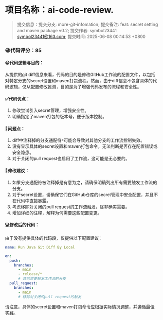 # 项目名称：ai-code-review.

> 提交信息：提交分支: more-git-infomation; 提交备注: feat: secret setting and maven package v0.2; 提交作者: symbol23441 <symbol23441@163.com>; 提交时间: 2025-06-08 00:14:53 +0800

### 😀代码评分：85

#### 😀代码逻辑与目的：

从提供的git diff信息来看，代码的目的是修改GitHub工作流的配置文件，以包括对特定分支的secret设置和maven打包流程。然而，由于diff信息不包含具体的代码逻辑，仅从配置修改推测，目的是为了增强代码发布的流程和安全性。

#### ✅代码优点：

1. 修改尝试引入secret管理，增强安全性。
2. 明确指定了maven打包的版本号，便于版本控制。

#### 🤔问题点：

1. diff中注释掉的分支通配符`*`可能会导致对其他分支的工作流控制失效。
2. 没有显示具体的secret设置和maven打包命令，无法判断是否存在配置错误或安全隐患。
3. 对于关闭的pull request也启用了工作流，这可能是无必要的。

#### 🎯修改建议：

1. 如果分支通配符被注释掉是有意为之，请确保明确列出所有需要触发工作流的分支。
2. 对于secret设置，请确保它们在GitHub仓库的secret管理中安全配置，并且不在代码中直接暴露。
3. 考虑移除对关闭的pull request的工作流触发，除非确实需要。
4. 增加详细的注释，解释为何需要这些配置变更。

#### 💻修改后的代码：

由于没有提供具体的代码段，仅提供以下配置建议：

```yaml
name: Run Java Git Diff By Local

on:
  push:
    branches:
      - main
      - release/*
      # 其他需要触发工作流的分支
  pull_request:
    branches:
      - main
      # 移除对关闭的pull request的触发
```

请注意，具体的secret设置和maven打包命令应根据实际情况调整，并遵循最佳实践。